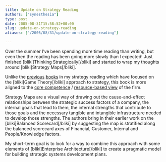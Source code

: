```yaml
---
title: Update on Strategy Reading
authors: ["synesthesia"]
type: post
date: 2005-08-31T15:58:52+00:00
slug: update-on-strategy-reading 
aliases: ["/2005/08/31/update-on-strategy-reading"]

---
```

Over the summer I&#8217;ve been spending more time reading than writing, but even then the reading has been going more slowly than I expected! Just finished [bliki]Thinking Strategically[/bliki] and started to wrap my thoughts around [bliki]Strategy Maps[/bliki].

Unlike the [previous][1] [books][2] in my strategy reading which have focused on the [bliki]Game Theory[/bliki] approach to strategy, this book is more aligned to the [core competence][3] / [resource-based view][4] of the firm.

Strategy Maps are a visual way of drawing out the cause-and-effect relationships between the strategic success factors of a company, the internal goals that lead to them, the internal strengths that contribute to those goals and the necessary tangible and intangible infrastructure needed to develop those strengths. The authors bring in their earlier work on the [bliki]Balanced Scorecard[/bliki] by suggesting the map is stratified along the balanced scorecard axes of Financial, Customer, Internal and People/Knowledge factors.

My short-term goal is to look for a way to combine this approach with some elements of [bliki]Enterprise Architecture[/bliki] to create a pragmatic model for building strategic systems development plans.

 [1]: https://www.synesthesia.co.uk/blog/wiki/Thinking+Strategically
 [2]: https://www.synesthesia.co.uk/blog/wiki/CoOpetition
 [3]: /blog/wiki/Core+Competence
 [4]: /blog/wiki/Resource+Based+View